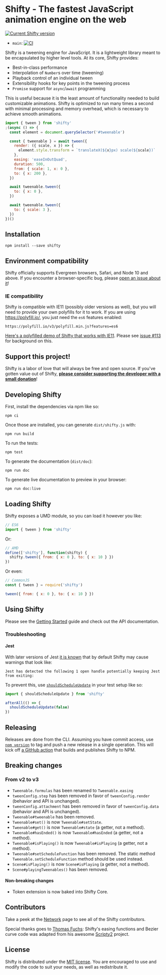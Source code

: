 # Shifty - The fastest JavaScript animation engine on the web

[![Current Shifty version](https://badgen.net/npm/v/shifty)](https://www.npmjs.com/package/shifty)

- `main`: [![CI](https://github.com/jeremyckahn/shifty/workflows/CI/badge.svg?branch=main)](https://github.com/jeremyckahn/shifty/actions?query=workflow%3ACI+branch%3Amain)

Shifty is a tweening engine for JavaScript. It is a lightweight library meant
to be encapsulated by higher level tools. At its core, Shifty provides:

- Best-in-class performance
- Interpolation of `Number`s over time (tweening)
- Playback control of an individual tween
- Extensibility hooks for key points in the tweening process
- `Promise` support for `async`/`await` programming

This is useful because it is the least amount of functionality needed to build
customizable animations. Shifty is optimized to run many times a second with
minimal processing and memory overhead, which is necessary to achieve smooth
animations.

```js
import { tween } from 'shifty'
;(async () => {
  const element = document.querySelector('#tweenable')

  const { tweenable } = await tween({
    render: ({ scale, x }) => {
      element.style.transform = `translateX(${x}px) scale(${scale})`
    },
    easing: 'easeInOutQuad',
    duration: 500,
    from: { scale: 1, x: 0 },
    to: { x: 200 },
  })

  await tweenable.tween({
    to: { x: 0 },
  })

  await tweenable.tween({
    to: { scale: 3 },
  })
})()
```

## Installation

```
npm install --save shifty
```

## Environment compatibility

Shifty officially supports Evergreen browsers, Safari, and Node 10 and above.
If you encounter a browser-specific bug, please [open an issue about
it](https://github.com/jeremyckahn/shifty/issues/new)!

### IE compatibility

Shifty is compatible with IE11 (possibly older versions as well), but you
will need to provide your own polyfills for it to work. If you are using
https://polyfill.io/, you just need the `es6` features enabled:

```
https://polyfill.io/v3/polyfill.min.js?features=es6
```

[Here's a polyfilled demo of Shifty that works with
IE11](https://codepen.io/jeremyckahn/pen/RwbzvEj). Please see [issue
#113](https://github.com/jeremyckahn/shifty/issues/113) for background on
this.

## Support this project!

Shifty is a labor of love that will always be free and open source. If you've
gotten value out of Shifty, **[please consider supporting the developer with a
small donation](https://github.com/jeremyckahn#please-help-support-my-work)**!

## Developing Shifty

First, install the dependencies via npm like so:

```
npm ci
```

Once those are installed, you can generate `dist/shifty.js` with:

```
npm run build
```

To run the tests:

```
npm test
```

To generate the documentation (`dist/doc`):

```
npm run doc
```

To generate live documentation to preview in your browser:

```
npm run doc:live
```

## Loading Shifty

Shifty exposes a UMD module, so you can load it however you like:

```javascript
// ES6
import { tween } from 'shifty'
```

Or:

```javascript
// AMD
define(['shifty'], function(shifty) {
  shifty.tween({ from: { x: 0 }, to: { x: 10 } })
})
```

Or even:

```javascript
// CommonJS
const { tween } = require('shifty')

tween({ from: { x: 0 }, to: { x: 10 } })
```

## Using Shifty

Please see the [Getting
Started](https://jeremyckahn.github.io/shifty/doc/tutorial-getting-started.html)
guide and check out the API documentation.

### Troubleshooting

#### Jest

With later versions of Jest [it is
known](https://github.com/jeremyckahn/shifty/issues/156) that by default Shifty
may cause warnings that look like:

```
Jest has detected the following 1 open handle potentially keeping Jest from exiting:
```

To prevent this, use
[`shouldScheduleUpdate`](https://jeremyckahn.github.io/shifty/doc/shifty.html#.shouldScheduleUpdate)
in your test setup like so:

```js
import { shouldScheduleUpdate } from 'shifty'

afterAll(() => {
  shouldScheduleUpdate(false)
})
```

## Releasing

Releases are done from the CLI. Assuming you have commit access, use [`npm version`](https://docs.npmjs.com/cli/v8/commands/npm-version) to tag and push a
new release in a single operation. This will kick off [a GitHub
action](https://github.com/jeremyckahn/shifty/blob/develop/.github/workflows/publish-package.yml)
that builds and publishes Shifty to NPM.

## Breaking changes

### From v2 to v3

- `Tweenable.formulas` has been renamed to `Tweenable.easing`
- `tweenConfig.step` has been removed in favor of `tweenConfig.render` (behavior and API is unchanged).
- `tweenConfig.attachment` has been removed in favor of `tweenConfig.data` (behavior and API is unchanged).
- `Tweenable#tweenable` has been removed.
- `Tweenable#set()` is now `Tweenable#setState`.
- `Tweenable#get()` is now `Tweenable#state` (a getter, not a method).
- `Tweenable#hasEnded()` is now `Tweenable#hasEnded` (a getter, not a method).
- `Tweenable#isPlaying()` is now `Tweenable#isPlaying` (a getter, not a method).
- `Tweenable#setScheduleFunction` has been removed. The static method `Tweenable.setScheduleFunction` method should be used instead.
- `Scene#isPlaying()` is now `Scene#isPlaying` (a getter, not a method).
- `Scene#playingTweenables()` has been removed.

#### Non-breaking changes

- Token extension is now baked into Shifty Core.

## Contributors

Take a peek at the [Network](https://github.com/jeremyckahn/shifty/network)
page to see all of the Shifty contributors.

Special thanks goes to [Thomas Fuchs](https://twitter.com/thomasfuchs):
Shifty's easing functions and Bezier curve code was adapted from his awesome
[Scripty2](https://github.com/madrobby/scripty2) project.

## License

Shifty is distributed under the [MIT
license](http://opensource.org/licenses/MIT). You are encouraged to use and
modify the code to suit your needs, as well as redistribute it.
